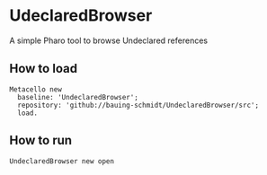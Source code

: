 # UdeclaredBrowser
A simple Pharo tool to browse Undeclared references

## How to load

```smalltalk
Metacello new
  baseline: 'UndeclaredBrowser';
  repository: 'github://bauing-schmidt/UndeclaredBrowser/src';
  load.
 ```

## How to run

```smalltalk
UndeclaredBrowser new open
 ```

